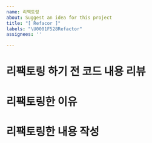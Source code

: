 ```yaml
---
name: 리팩토링
about: Suggest an idea for this project
title: "[ Refacor ]"
labels: "\U0001F528Refactor"
assignees: ''

---
```


# 리팩토링 하기 전 코드 내용 리뷰


# 리팩토링한 이유


# 리팩토링한 내용 작성

